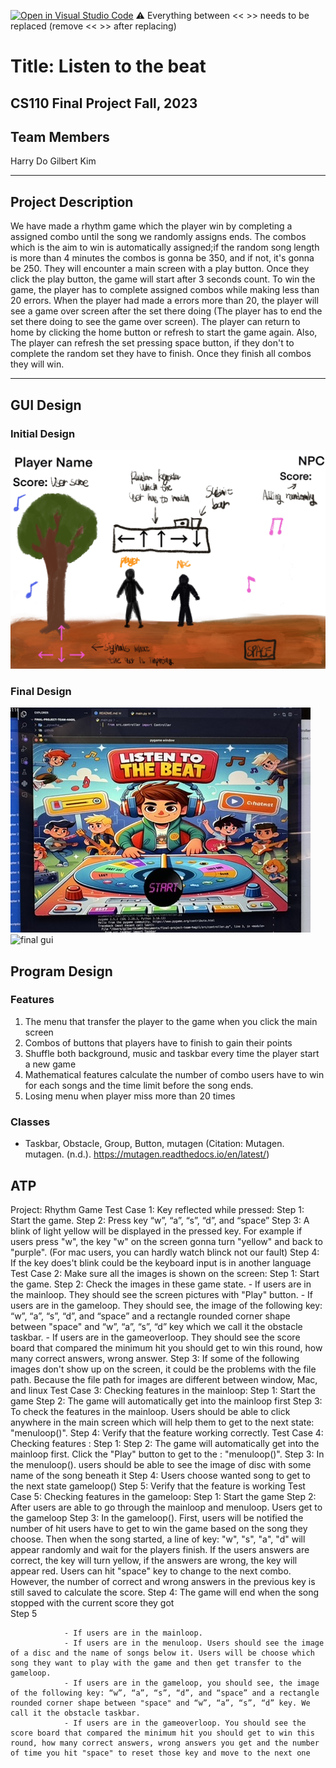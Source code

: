 [![Open in Visual Studio Code](https://classroom.github.com/assets/open-in-vscode-718a45dd9cf7e7f842a935f5ebbe5719a5e09af4491e668f4dbf3b35d5cca122.svg)](https://classroom.github.com/online_ide?assignment_repo_id=12803345&assignment_repo_type=AssignmentRepo)
:warning: Everything between << >> needs to be replaced (remove << >> after replacing)

# Title: Listen to the beat

## CS110 Final Project Fall, 2023

## Team Members

Harry Do
Gilbert Kim

---

## Project Description

We have made a rhythm game which the player win by completing a assigned combo until the song we randomly assigns ends. The combos which is the aim to win is automatically assigned;if the random song length is more than 4 minutes the combos is gonna be 350, and if not, it's gonna be 250. They will encounter a main screen with a play button. Once they click the play button, the game will start after 3 seconds count. To win the game, the player has to complete assigned combos while making less than 20 errors. When the player had made a errors more than 20, the player will see a game over screen after the set there doing (The player has to end the set there doing to see the game over screen). The player can return to home by clicking the home button or refresh to start the game again. Also, The player can refresh the set pressing space button, if they don't to complete the random set they have to finish. Once they finish all combos they will win.

---

## GUI Design

### Initial Design

![initial gui](assets/gui.jpg)

### Final Design

![final gui](assets/final_gui1.jpeg)
![final gui](assets.final_gui2.jpeg)

## Program Design

### Features

1. The menu that transfer the player to the game when you click the main screen
2. Combos of buttons that players have to finish to gain their points
3. Shuffle both background, music and taskbar every time the player start a new game
4. Mathematical features calculate the number of combo users have to win for each songs and the time limit before the song ends.
5. Losing menu when player miss more than 20 times

### Classes

- Taskbar, Obstacle, Group, Button, mutagen (Citation: Mutagen. mutagen. (n.d.). https://mutagen.readthedocs.io/en/latest/)

## ATP

Project: Rhythm Game
Test Case 1: Key reflected while pressed:
Step 1: Start the game.
Step 2: Press key “w”, “a”, “s”, “d”, and “space”
Step 3: A blink of light yellow will be displayed in the pressed key. For example if users press "w", the key "w" on the screen gonna turn "yellow" and back to "purple". (For mac users, you can hardly watch blinck not our fault)
Step 4: If the key does't blink could be the keyboard input is in another language
Test Case 2: Make sure all the images is shown on the screen:
Step 1: Start the game.
Step 2: Check the images in these game state. - If users are in the mainloop. They should see the screen pictures with "Play" button. - If users are in the gameloop. They should see, the image of the following key: “w”, “a”, “s”, “d”, and “space” and a rectangle rounded corner shape between "space" and “w”, “a”, “s”, “d” key which we call it the obstacle taskbar. - If users are in the gameoverloop. They should see the score board that compared the minimum hit you should get to win this round, how many correct answers, wrong answer.
Step 3: If some of the following images don't show up on the screen, it could be the problems with the file path. Because the file path for images are different between window, Mac, and linux
Test Case 3: Checking features in the mainloop:
Step 1: Start the game
Step 2: The game will automatically get into the mainloop first
Step 3: To check the features in the mainloop. Users should be able to click anywhere in the main screen which will help them to get to the next state: "menuloop()".
Step 4: Verify that the feature working correctly.
Test Case 4: Checking features :
Step 1:
Step 2: The game will automatically get into the mainloop first. Click the "Play" button to get to the : "menuloop()".
Step 3: In the menuloop(). users should be able to see the image of disc with some name of the song beneath it
Step 4: Users choose wanted song to get to the next state gameloop()
Step 5: Verify that the feature is working
Test Case 5: Checking features in the gameloop:
Step 1: Start the game
Step 2: After users are able to go through the mainloop and menuloop. Users get to the gameloop
Step 3: In the gameloop(). First, users will be notified the number of hit users have to get to win the game based on the song they choose. Then when the song started, a line of key: "w", "s", "a", "d" will appear randomly and wait for the players finish. If the users answers are correct, the key will turn yellow, if the answers are wrong, the key will appear red. Users can hit "space" key to change to the next combo. However, the number of correct and wrong answers in the previous key is still saved to calculate the score.
Step 4: The game will end when the song stopped with the current score they got  
 Step 5

                - If users are in the mainloop.
                - If users are in the menuloop. Users should see the image of a disc and the name of songs below it. Users will be choose which song they want to play with the game and then get transfer to the gameloop.
                - If users are in the gameloop, you should see, the image of the following key: “w”, “a”, “s”, “d”, and “space” and a rectangle rounded corner shape between "space" and “w”, “a”, “s”, “d” key. We call it the obstacle taskbar.
                - If users are in the gameoverloop. You should see the score board that compared the minimum hit you should get to win this round, how many correct answers, wrong answers you get and the number of time you hit "space" to reset those key and move to the next one
